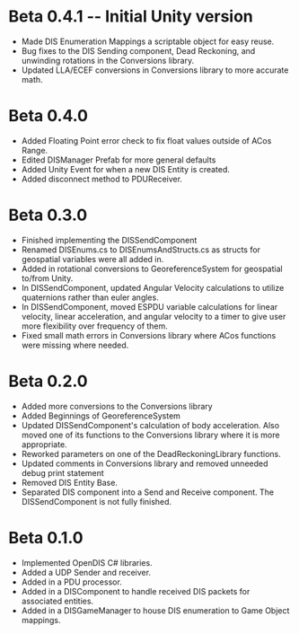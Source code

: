 # Beta 0.4.1 -- Initial Unity version

- Made DIS Enumeration Mappings a scriptable object for easy reuse.
- Bug fixes to the DIS Sending component, Dead Reckoning, and unwinding rotations in the Conversions library.
- Updated LLA/ECEF conversions in Conversions library to more accurate math.

# Beta 0.4.0

- Added Floating Point error check to fix float values outside of ACos Range.
- Edited DISManager Prefab for more general defaults
- Added Unity Event for when a new DIS Entity is created.
- Added disconnect method to PDUReceiver.

# Beta 0.3.0

- Finished implementing the DISSendComponent
- Renamed DISEnums.cs to DISEnumsAndStructs.cs as structs for geospatial variables were all added in. 
- Added in rotational conversions to GeoreferenceSystem for geospatial to/from Unity. 
- In DISSendComponent, updated Angular Velocity calculations to utilize quaternions rather than euler angles. 
- In DISSendComponent, moved ESPDU variable calculations for linear velocity, linear acceleration, and angular velocity to a timer to give user more flexibility over frequency of them. 
- Fixed small math errors in Conversions library where ACos functions were missing where needed.

# Beta 0.2.0

- Added more conversions to the Conversions library
- Added Beginnings of GeoreferenceSystem
- Updated DISSendComponent's calculation of body acceleration. Also moved one of its functions to the Conversions library where it is more appropriate.
- Reworked parameters on one of the DeadReckoningLibrary functions.
- Updated comments in Conversions library and removed unneeded debug print statement
- Removed DIS Entity Base.
- Separated DIS component into a Send and Receive component. The DISSendComponent is not fully finished.

# Beta 0.1.0

- Implemented OpenDIS C# libraries.
- Added a UDP Sender and receiver.
- Added in a PDU processor.
- Added in a DISComponent to handle received DIS packets for associated entities.
- Added in a DISGameManager to house DIS enumeration to Game Object mappings.